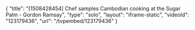 {
    "title": "[1508428454] Chef samples Cambodian cooking at the Sugar Palm - Gordon Ramsay",
    "type": "solo",
    "layout": "iframe-static",
    "videoId": "123179436",
    "url": "\/tvpembed\/123179436"
}